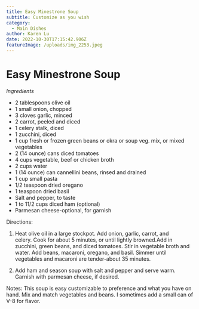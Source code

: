 ```yaml
---
title: Easy Minestrone Soup
subtitle: Customize as you wish
category:
  - Main Dishes
author: Karen Lu
date: 2022-10-30T17:15:42.906Z
featureImage: /uploads/img_2253.jpeg
---
```

# Easy Minestrone Soup

*Ingredients*

* 2 tablespoons olive oil
* 1 small onion, chopped
* 3 cloves garlic, minced
* 2 carrot, peeled and diced
* 1 celery stalk, diced
* 1 zucchini, diced
* 1 cup fresh or frozen green beans or okra or soup veg. mix, or mixed vegetables 
* 2 (14 ounce) cans diced tomatoes
* 4 cups vegetable, beef or chicken broth
* 2 cups water
* 1 (14 ounce) can cannellini beans, rinsed and drained
* 1 cup small pasta
* 1/2 teaspoon dried oregano
* 1 teaspoon dried basil
* Salt and pepper, to taste
* 1 to 11/2 cups diced ham (optional)
* Parmesan cheese-optional, for garnish

Directions:

1. Heat olive oil in a large stockpot. Add onion, garlic, carrot, and celery. Cook for about 5 minutes, or until lightly browned.Add in zucchini, green beans, and diced tomatoes. Stir in vegetable broth and water. Add beans, macaroni, oregano, and basil. Simmer until vegetables and macaroni are tender-about 35 minutes. 

2. Add ham and season soup with salt and pepper and serve warm. Garnish with parmesan cheese, if desired.

Notes: This soup is easy customizable to preference and what you have on hand. Mix and match vegetables and beans.  I sometimes add a small can of V-8 for flavor.